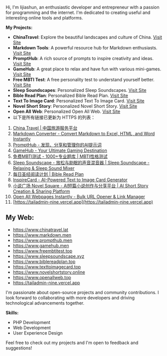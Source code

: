 Hi, I'm lijiashun, an enthusiastic developer and entrepreneur with a passion for programming and the internet. I'm dedicated to creating useful and interesting online tools and platforms.

**My Projects:**

- **ChinaTravel**: Explore the beautiful landscapes and culture of China. [Visit Site](http://www.chinatravel.lat)
- **Markdown Tools**: A powerful resource hub for Markdown enthusiasts. [Visit Site](http://www.markdown.men)
- **PromptHub**: A rich source of prompts to inspire creativity and ideas. [Visit Site](http://www.prompthub.men)
- **GameHub**: A great place to relax and have fun with various mini-games. [Visit Site](http://www.gamehub.men)
- **Free MBTI Test**: A free personality test to understand yourself better. [Visit Site](http://www.freembtitest.top)
- **Sleep Soundscapes**: Personalized Sleep Soundscapes. [Visit Site](http://www.sleepsoundscape.xyz)
- **Bible Read Plan**: Personalized Bible Read Plan. [Visit Site](http://www.biblereadplan.top)
- **Text To Image Card**: Personalized Text To Image Card. [Visit Site](http://www.texttoimagecard.top)
- **Novel Short Story**: Personalized Novel Short Story. [Visit Site](http://www.novelshortstory.online)
- **Open All Web**: Personalized Open All Web. [Visit Site](http://www.openallweb.top)
- 以下是所有链接已更新为 HTTPS 的列表：

1. [China Travel | 中国旅游服务平台](https://www.chinatravel.lat)
2. [Markdown Converter - Convert Markdown to Excel, HTML, and Word Instantly](https://www.markdown.men)
3. [PromptHub - 发现、分享和管理你的AI提示词](https://www.prompthub.men)
4. [GameHub - Your Ultimate Gaming Destination](https://www.gamehub.men)
5. [免费MBTI测试 - 1000+专业题库 | MBTI性格测试](https://www.freembtitest.top)
6. [Sleep Soundscape - 放松与助眠的声音混音器 | Sleep Soundscape - Relaxing & Sleep Sound Mixer](https://www.sleepsoundscape.xyz)
7. [每日圣经阅读计划 | Bible Read Plan](https://www.biblereadplan.top)
8. [InspireCard - AI-Powered Text to Image Card Generator](https://www.texttoimagecard.top)
9. [小说广场 Novel Square - AI短篇小说创作与分享平台 | AI Short Story Creation & Sharing Platform](https://www.novelshortstory.online)
10. [Open All Webpages Instantly - Bulk URL Opener & Link Manager](https://www.openallweb.top)
11. [https://tailadmin-nine.vercel.app](https://tailadmin-nine.vercel.app)

## My Web:

- https://www.chinatravel.lat
- https://www.markdown.men
- https://www.prompthub.men
- https://www.gamehub.men
- https://www.freembtitest.top
- https://www.sleepsoundscape.xyz
- https://www.biblereadplan.top
- https://www.texttoimagecard.top
- https://www.novelshortstory.online
- https://www.openallweb.top
- https://tailadmin-nine.vercel.app



I'm passionate about open-source projects and community contributions. I look forward to collaborating with more developers and driving technological advancements together.

**Skills:**
- PHP Development
- Web Development
- User Experience Design

Feel free to check out my projects and I'm open to feedback and suggestions!

